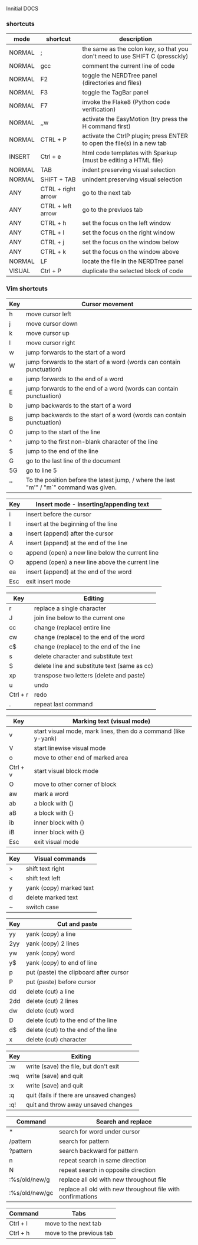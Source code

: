 Innitial DOCS


### shortcuts

mode    | shortcut              | description
--------|-----------------------|-------------------------------------------
NORMAL  | ;                     | the same as the colon key, so that you don't need to use SHIFT C (pressckly) |
NORMAL  | gcc                   | comment the current line of code |
NORMAL  | F2                    | toggle the NERDTree panel (directories and files) |
NORMAL  | F3                    | toggle the TagBar panel |
NORMAL  | F7                    | invoke the Flake8 (Python code verification) |
NORMAL  | ,,w                   | activate the EasyMotion (try press the H command first) |
NORMAL  | CTRL + P              | activate the CtrlP plugin; press ENTER to open the file(s) in a new tab |
INSERT  | Ctrl + e              | html code templates with Sparkup (must be editing a HTML file) |
NORMAL  | TAB                   | indent preserving visual selection |
NORMAL  | SHIFT + TAB           | unindent preserving visual selection |
ANY     | CTRL + right arrow    | go to the next tab |
ANY     | CTRL + left arrow     | go to the previuos tab |
ANY     | CTRL + h              | set the focus on the left window |
ANY     | CTRL + l              | set the focus on the right window |
ANY     | CTRL + j              | set the focus on the window below |
ANY     | CTRL + k              | set the focus on the window above |
NORMAL  | LF                    | locate the file in the NERDTree panel | 
VISUAL  | Ctrl + P              | duplicate the selected block of code |

### Vim shortcuts


Key | Cursor movement
----------------|------------------
h |	move cursor left |
j |	move cursor down |
k |	move cursor up |
l |	move cursor right |
w | 	jump forwards to the start of a word |
W |	jump forwards to the start of a word (words can contain punctuation) |
e |	jump forwards to the end of a word |
E |	jump forwards to the end of a word (words can contain punctuation) |
b |	jump backwards to the start of a word |
B |	jump backwards to the start of a word (words can contain punctuation) |
0 |	jump to the start of the line |
^ |	jump to the first non-blank character of the line |
$ |	jump to the end of the line |
G |	go to the last line of the document |
5G |	go to line 5 |
'' |	To the position before the latest jump, / where the last "m'" / "m`" command was given. |


Key | Insert mode - inserting/appending text
----|----------------------------------------
i |	insert before the cursor | 
I |	insert at the beginning of the line |
a |	insert (append) after the cursor |
A |	insert (append) at the end of the line |
o |	append (open) a new line below the current line |
O |	append (open) a new line above the current line |
ea |	insert (append) at the end of the word |
Esc |	exit insert mode |

Key| Editing
---|-----------
r |	replace a single character | 
J |	join line below to the current one | 
cc |	change (replace) entire line | 
cw |	change (replace) to the end of the word | 
c$ |	change (replace) to the end of the line | 
s |	delete character and substitute text |
S |	delete line and substitute text (same as cc) |
xp |	transpose two letters (delete and paste) |
u |	undo |
Ctrl + r |	redo |
. |	repeat last command |


Key | Marking text (visual mode)
----|----------------------------
v |	start visual mode, mark lines, then do a command (like y-yank) |
V |	start linewise visual mode |
o |	move to other end of marked area |
Ctrl + v |	start visual block mode |
O |	move to other corner of block |
aw |	mark a word |
ab |	a block with () |
aB |	a block with {} |
ib |	inner block with () |
iB |	inner block with {} |
Esc |	exit visual mode |

Key | Visual commands
----|----------------
> |	shift text right |
< |	shift text left |
y |	yank (copy) marked text |
d |	delete marked text |
~ |	switch case |

Key | Cut and paste
----|--------------
yy |	yank (copy) a line |
2yy |	yank (copy) 2 lines |
yw |	yank (copy) word |
y$ |	yank (copy) to end of line |
p |	put (paste) the clipboard after cursor |
P |	put (paste) before cursor |
dd |	delete (cut) a line |
2dd |	delete (cut) 2 lines |
dw |	delete (cut) word |
D |	delete (cut) to the end of the line |
d$ |	delete (cut) to the end of the line |
x |	delete (cut) character |

Key | Exiting
----|--------
:w |	write (save) the file, but don't exit |
:wq |	write (save) and quit |
:x |	write (save) and quit |
:q |	quit (fails if there are unsaved changes) |
:q! |	quit and throw away unsaved changes |

Command | Search and replace
--------|-------------------
\* |	search for word under cursor |
/pattern |	search for pattern |
?pattern |	search backward for pattern |
n |	repeat search in same direction |
N |	repeat search in opposite direction |
:%s/old/new/g |	replace all old with new throughout file |
:%s/old/new/gc |	replace all old with new throughout file with confirmations |

Command | Tabs
--------|-----
Ctrl + l |	move to the next tab |
Ctrl + h |	move to the previous tab |
